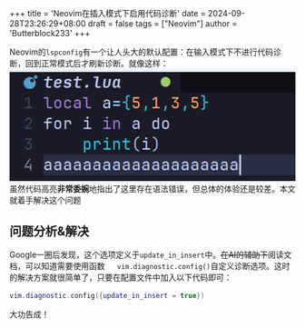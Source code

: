 +++
title = 'Neovim在插入模式下启用代码诊断'
date = 2024-09-28T23:26:29+08:00
draft = false
tags = ["Neovim"]
author = 'Butterblock233'
+++

Neovim的``lspconfig``有一个让人头大的默认配置：在输入模式下不进行代码诊断，回到正常模式后才刷新诊断。就像这样：![](../images/no%20diagnosis.png)
虽然代码高亮**非常委婉**地指出了这里存在语法错误，但总体的体验还是较差。本文就着手解决这个问题

## 问题分析&解决

Google一圈后发现，这个选项定义于``update_in_insert``中。~~在AI的辅助下~~阅读文档，可以知道需要使用函数``   vim.diagnostic.config()``自定义诊断选项。这时的解决方案就很简单了，只要在配置文件中加入以下代码即可：

```lua
vim.diagnostic.config({update_in_insert = true})
```

大功告成！
